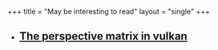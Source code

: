 +++
title = "May be interesting to read"
layout = "single"
+++

<ul>
    <li>
        <h2><a href="/notes/20201216234910-the_projection_matrix_in_vulkan">The perspective matrix in vulkan</a></h2>
    </li>
</ul>

